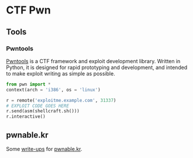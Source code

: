 # CTF Pwn

## Tools

### Pwntools

[Pwntools](https://github.com/Gallopsled/pwntools) is a CTF framework and exploit development library. Written in Python, it is designed for rapid prototyping and development, and intended to make exploit writing as simple as possible.

```Python
from pwn import *
context(arch = 'i386', os = 'linux')

r = remote('exploitme.example.com', 31337)
# EXPLOIT CODE GOES HERE
r.send(asm(shellcraft.sh()))
r.interactive()
```

## pwnable.kr

Some [write-ups](pwnable.kr/README.md) for [pwnable.kr](http://pwnable.kr/index.php).

